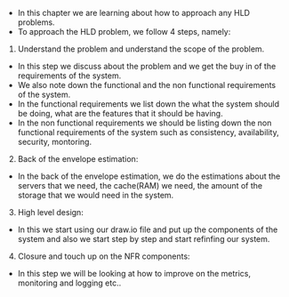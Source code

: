 - In this chapter we are learning about how to approach any HLD problems.
- To approach the HLD problem, we follow 4 steps, namely:

1) Understand the problem and understand the scope of the problem.
- In this step we discuss about the problem and we get the buy in of the requirements of the system. 
- We also note down the functional and the non functional requirements of the system.
- In the functional requirements we list down the what the system should be doing, what are the features that it should be having.
- In the non functional requirements we should be listing down the non functional requirements of the system such as consistency, availability, security, montoring.

2) Back of the envelope estimation:
- In the back of the envelope estimation, we do the estimations about the servers that we need, the cache(RAM) we need, the amount of the storage that we would need in the system.

3) High level design:
- In this we start using our draw.io file and put up the components of the system and also we start step by step and start refinfing our system.

4) Closure and touch up on the NFR components:
- In this step we will be looking at how to improve on the metrics, monitoring and logging etc..
